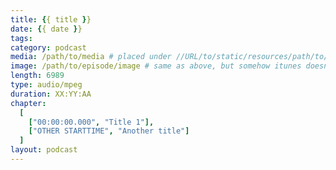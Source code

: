 ```yaml
---
title: {{ title }}
date: {{ date }}
tags:
category: podcast
media: /path/to/media # placed under //URL/to/static/resources/path/to/media
image: /path/to/episode/image # same as above, but somehow itunes doesn't support episode image as it should do
length: 6989
type: audio/mpeg
duration: XX:YY:AA
chapter:
  [
    ["00:00:00.000", "Title 1"],
    ["OTHER STARTTIME", "Another title"]
  ]
layout: podcast
---
```

